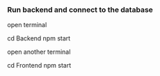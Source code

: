 ### Run backend and connect to the database

open terminal

cd Backend
npm start

open another terminal

cd Frontend
npm start
